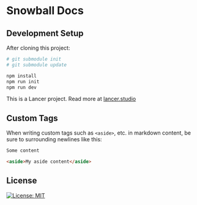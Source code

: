 # Snowball Docs

## Development Setup

After cloning this project:

```bash
# git submodule init
# git submodule update

npm install
npm run init
npm run dev
```

This is a Lancer project. Read more at [lancer.studio](https://lancer.studio)

## Custom Tags

When writing custom tags such as `<aside>`, etc. in markdown content, be sure to surrounding newlines like this:

```html
Some content

<aside>My aside content</aside>
```

## License

[![License: MIT](https://img.shields.io/badge/License-MIT-yellow.svg)](https://opensource.org/licenses/MIT)
